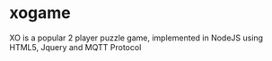 # xogame
XO is a popular 2 player puzzle game, implemented in NodeJS using HTML5, Jquery and MQTT Protocol
